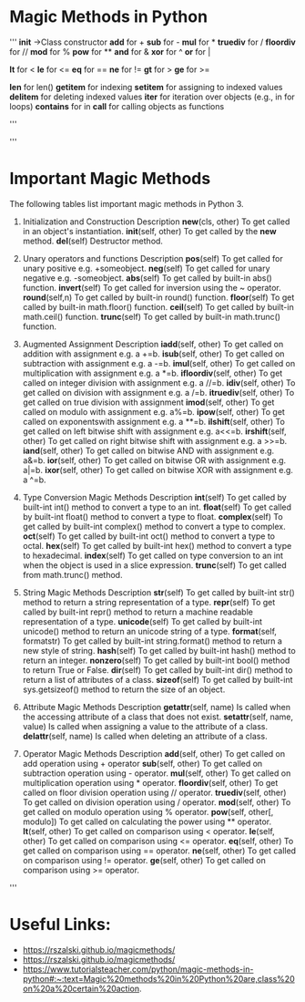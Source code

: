 # Magic Methods in Python

'''
__init__ 	->Class constructor
__add__ 	for +
__sub__ 	for -
__mul__ 	for *
__truediv__ 	for /
__floordiv__ 	for //
__mod__ 	for %
__pow__ 	for **
__and__ 	for &
__xor__ 	for ^
__or__ 		for |

__lt__ 		for <
__le__ 		for <=
__eq__ 		for ==
__ne__ 		for !=
__gt__ 		for >
__ge__ 		for >=

__len__ 	for len()
__getitem__ 	for indexing
__setitem__ 	for assigning to indexed values
__delitem__ 	for deleting indexed values
__iter__ 	for iteration over objects (e.g., in for loops)
__contains__ 	for in
__call__ 	for calling objects as functions

'''

'''

# Important Magic Methods
The following tables list important magic methods in Python 3.

1. Initialization and Construction		Description
__new__(cls, other)			To get called in an object's instantiation.
__init__(self, other)			To get called by the __new__ method.
__del__(self)				Destructor method.

2. Unary operators and functions		Description
__pos__(self)				To get called for unary positive e.g. +someobject.
__neg__(self)				To get called for unary negative e.g. -someobject.
__abs__(self)				To get called by built-in abs() function.
__invert__(self)			To get called for inversion using the ~ operator.
__round__(self,n)			To get called by built-in round() function.
__floor__(self)				To get called by built-in math.floor() function.
__ceil__(self)				To get called by built-in math.ceil() function.
__trunc__(self)				To get called by built-in math.trunc() function.

3. Augmented Assignment			Description
__iadd__(self, other)			To get called on addition with assignment e.g. a +=b.
__isub__(self, other)			To get called on subtraction with assignment e.g. a -=b.
__imul__(self, other)			To get called on multiplication with assignment e.g. a *=b.
__ifloordiv__(self, other)		To get called on integer division with assignment e.g. a //=b.
__idiv__(self, other)			To get called on division with assignment e.g. a /=b.
__itruediv__(self, other)		To get called on true division with assignment
__imod__(self, other)			To get called on modulo with assignment e.g. a%=b.
__ipow__(self, other)			To get called on exponentswith assignment e.g. a **=b.
__ilshift__(self, other)		To get called on left bitwise shift with assignment e.g. a<<=b.
__irshift__(self, other)		To get called on right bitwise shift with assignment e.g. a >>=b.
__iand__(self, other)			To get called on bitwise AND with assignment e.g. a&=b.
__ior__(self, other)			To get called on bitwise OR with assignment e.g. a|=b.
__ixor__(self, other)			To get called on bitwise XOR with assignment e.g. a ^=b.

4. Type Conversion Magic Methods	Description
__int__(self)				To get called by built-int int() method to convert a type to an int.
__float__(self)				To get called by built-int float() method to convert a type to float.
__complex__(self)			To get called by built-int complex() method to convert a type to complex.
__oct__(self)				To get called by built-int oct() method to convert a type to octal.
__hex__(self)				To get called by built-int hex() method to convert a type to hexadecimal.
__index__(self)				To get called on type conversion to an int when the object is used in a slice expression.
__trunc__(self)				To get called from math.trunc() method.

5. String Magic Methods			Description
__str__(self)				To get called by built-int str() method to return a string representation of a type.
__repr__(self)				To get called by built-int repr() method to return a machine readable representation of a type.
__unicode__(self)			To get called by built-int unicode() method to return an unicode string of a type.
__format__(self, formatstr)		To get called by built-int string.format() method to return a new style of string.
__hash__(self)				To get called by built-int hash() method to return an integer.
__nonzero__(self)			To get called by built-int bool() method to return True or False.
__dir__(self)				To get called by built-int dir() method to return a list of attributes of a class.
__sizeof__(self)			To get called by built-int sys.getsizeof() method to return the size of an object.

6. Attribute Magic Methods		Description
__getattr__(self, name)			Is called when the accessing attribute of a class that does not exist.
__setattr__(self, name, value)		Is called when assigning a value to the attribute of a class.
__delattr__(self, name)			Is called when deleting an attribute of a class.

7. Operator Magic Methods		Description
__add__(self, other)			To get called on add operation using + operator
__sub__(self, other)			To get called on subtraction operation using - operator.
__mul__(self, other)			To get called on multiplication operation using * operator.
__floordiv__(self, other)		To get called on floor division operation using // operator.
__truediv__(self, other)		To get called on division operation using / operator.
__mod__(self, other)			To get called on modulo operation using % operator.
__pow__(self, other[, modulo])		To get called on calculating the power using ** operator.
__lt__(self, other)			To get called on comparison using < operator.
__le__(self, other)			To get called on comparison using <= operator.
__eq__(self, other)			To get called on comparison using == operator.
__ne__(self, other)			To get called on comparison using != operator.
__ge__(self, other)			To get called on comparison using >= operator.

'''


# Useful Links:
- https://rszalski.github.io/magicmethods/
- https://rszalski.github.io/magicmethods/
- https://www.tutorialsteacher.com/python/magic-methods-in-python#:~:text=Magic%20methods%20in%20Python%20are,class%20on%20a%20certain%20action.
